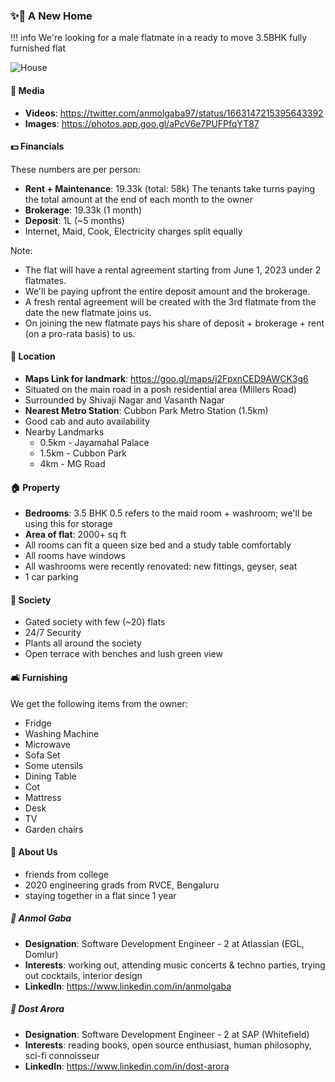 ### ✨🏡 A New Home
!!! info
	We're looking for a male flatmate in a ready to move 3.5BHK fully furnished flat

![House](https://lh3.googleusercontent.com/pw/AJFCJaVAcXAdtrEnLfxf93EubQarRpKJFA8OvtxYaBQETCyui_SJ_kEQspG2GhnKyO3coEifv7Vc3Po9nZgGqEB8YbSsOtVMtXyJDSjrPh9Gn3mTBW9HyiNa=w2400)

#### 📸 Media
- **Videos**: https://twitter.com/anmolgaba97/status/1663147215395643392
- **Images**: https://photos.app.goo.gl/aPcV6e7PUFPfqYT87

#### 💵 Financials
These numbers are per person:
- **Rent + Maintenance**: 19.33k (total: 58k)
The tenants take turns paying the total amount at the end of each month to the owner
- **Brokerage**: 19.33k (1 month)
- **Deposit**: 1L (~5 months)
- Internet, Maid, Cook, Electricity charges split equally

Note: 
- The flat will have a rental agreement starting from June 1, 2023 under 2 flatmates.
- We'll be paying upfront the entire deposit amount and the brokerage.
- A fresh rental agreement will be created with the 3rd flatmate from the date the new flatmate joins us.
- On joining the new flatmate pays his share of deposit + brokerage + rent (on a pro-rata basis) to us.

#### 📍 Location
- **Maps Link for landmark**: https://goo.gl/maps/j2FpxnCED9AWCK3g6
- Situated on the main road in a posh residential area (Millers Road)
- Surrounded by Shivaji Nagar and Vasanth Nagar
- **Nearest Metro Station**: Cubbon Park Metro Station (1.5km)
- Good cab and auto availability
- Nearby Landmarks
    - 0.5km - Jayamahal Palace
	- 1.5km - Cubbon Park
	- 4km - MG Road

#### 🏠 Property
- **Bedrooms**: 3.5 BHK
	0.5 refers to the maid room + washroom; we'll be using this for storage
- **Area of flat**: 2000+ sq ft
- All rooms can fit a queen size bed and a study table comfortably
- All rooms have windows
- All washrooms were recently renovated: new fittings, geyser, seat
- 1 car parking

#### 🏢 Society
- Gated society with few (~20) flats
- 24/7 Security
- Plants all around the society
- Open terrace with benches and lush green view

#### 🛋️ Furnishing
We get the following items from the owner: 
- Fridge
- Washing Machine
- Microwave
- Sofa Set
- Some utensils
- Dining Table
- Cot
- Mattress
- Desk
- TV
- Garden chairs

#### 👥 About Us
- friends from college
- 2020 engineering grads from RVCE, Bengaluru
- staying together in a flat since 1 year
##### 🙋 Anmol Gaba
- **Designation**: Software Development Engineer - 2 at Atlassian (EGL, Domlur)
- **Interests**: working out, attending music concerts & techno parties, trying out cocktails, interior design
- **LinkedIn**: https://www.linkedin.com/in/anmolgaba
##### 💁 Dost Arora
- **Designation**: Software Development Engineer - 2 at SAP (Whitefield)
- **Interests**: reading books, open source enthusiast, human philosophy, sci-fi connoisseur
- **LinkedIn**: https://www.linkedin.com/in/dost-arora
